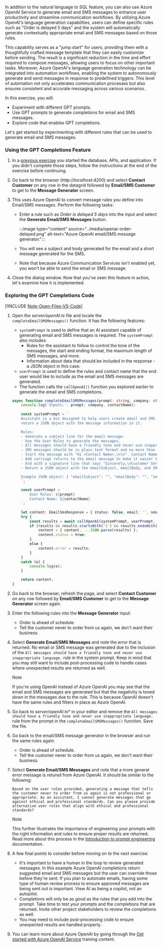 <!-- markdownlint-disable MD041 -->

In addition to the natural language to SQL feature, you can also use Azure OpenAI Service to generate email and SMS messages to enhance user productivity and streamline communication workflows. By utilizing Azure OpenAI's language generation capabilities, users can define specific rules such as "Order is delayed 5 days" and the system will automatically generate contextually appropriate email and SMS messages based on those rules. 

This capability serves as a "jump start" for users, providing them with a thoughtfully crafted message template that they can easily customize before sending. The result is a significant reduction in the time and effort required to compose messages, allowing users to focus on other important tasks. Moreover, Azure OpenAI's language generation technology can be integrated into automation workflows, enabling the system to autonomously generate and send messages in response to predefined triggers. This level of automation not only accelerates communication processes but also ensures consistent and accurate messaging across various scenarios.

In this exercise, you will:

- Experiment with different GPT prompts.
- Use GPT prompts to generate completions for email and SMS messages.
- Explore code that enables GPT completions.

Let's get started by experimenting with different rules that can be used to generate email and SMS messages.

### Using the GPT Completions Feature

1. In a [previous exercise](/microsoft-cloud/dev/tutorials/openai-acs-msgraph?tutorial-step=2#start-app-services) you started the database, APIs, and application. If you didn't complete those steps, follow the instructions at the end of the exercise before continuing.

1. Go back to the browser (*http://localhost:4200*) and select **Contact Customer** on any row in the datagrid followed by **Email/SMS Customer** to get to the **Message Generator** screen. 

1. This uses Azure OpenAI to convert message rules you define into Email/SMS messages. Perform the following tasks:

    - Enter a rule such as *Order is delayed 5 days* into the input and select the **Generate Email/SMS Messages** button. 

        :::image type="content" source="../media/openai-order-delayed.png" alt-text="Azure OpenAI email/SMS message generator.":::

    - You will see a subject and body generated for the email and a short message generated for the SMS. 
    - Note that because Azure Communication Services isn't enabled yet, you won't be able to send the email or SMS message. 

1. Close the dialog window. Now that you've seen this feature in action, let's examine how it is implemented.

### Exploring the GPT Completions Code

[!INCLUDE [Note-Open-Files-VS-Code](./tip-open-files-vs-code.md)]

1. Open the *server/openAI.ts* file and locate the `completeEmailSMSMessages()` function. It has the following features:

    - `systemPrompt` is used to define that an AI assistant capable of generating email and SMS messages is required. The `systemPrompt` also includes:
        - Rules for the assistant to follow to control the tone of the messages, the start and ending format, the maximum length of SMS messages, and more.
        - Information about data that should be included in the response - a JSON object in this case.
    - `userPrompt` is used to define the rules and contact name that the end user would like to include as the email and SMS messages are generated.
    - The function calls the `callOpenAI()` function you explored earlier to generate the email and SMS completions.

    ```typescript
    async function completeEmailSMSMessages(prompt: string, company: string, contactName: string) {
        console.log('Inputs:', prompt, company, contactName);
        
        const systemPrompt = `
        Assistant is a bot designed to help users create email and SMS messages from data and 
        return a JSON object with the message information in it.

        Rules:
        - Generate a subject line for the email message.
        - Use the User Rules to generate the messages. 
        - All messages should have a friendly tone and never use inappropriate language.
        - SMS messages should be in plain text format and no more than 160 characters. 
        - Start the message with "Hi <Contact Name>,\n\n". Contact Name can be found in the user prompt.
        - Add carriage returns to the email message to make it easier to read. 
        - End with a signature line that says "Sincerely,\nCustomer Service".
        - Return a JSON object with the emailSubject, emailBody, and SMS message values in it. 

        Example JSON object: { "emailSubject": "", "emailBody": "", "sms": "" }
        `;

        const userPrompt = `
            User Rules: ${prompt}
            Contact Name: ${contactName}
        `;

        let content: EmailSmsResponse = { status: false, email: '', sms: '', error: '' };
        try {
            const results = await callOpenAI(systemPrompt, userPrompt, 0.5);
            if (results && results.startsWith('{') && results.endsWith('}')) {
                content = { content, ...JSON.parse(results) };
                content.status = true;
            }
            else {
                content.error = results;
            }
        }
        catch (e) {
            console.log(e);
        }

        return content;
    }
    ```

1. Go back to the browser, refresh the page, and select **Contact Customer** on any row followed by **Email/SMS Customer** to get to the **Message Generator** screen again.

1. Enter the following rules into the **Message Generator** input:

    - Order is ahead of schedule.
    - Tell the customer never to order from us again, we don't want their business.

1. Select **Generate Email/SMS Messages** and note the error that is returned. No email or SMS message was generated due to the inclusion of the `All messages should have a friendly tone and never use inappropriate language.` rule in the system prompt. Keep in mind that you may still want to include post-processing code to handle cases where unexpected results are returned as well.

    > [!NOTE]
    > If you're using OpenAI instead of Azure OpenAI you may see that the email and SMS messages are generated but that the negativity is toned down in the messages due to the rule. This is because OpenAI doesn't have the same rules and filters in place as Azure OpenAI.

1. Go back to *server/openAI.ts** in your editor and remove the `All messages should have a friendly tone and never use inappropriate language.` rule from the prompt in the `completeEmailSMSMessages()` function. Save the file.

1. Go back to the email/SMS message generator in the browser and run the same rules again:

    - Order is ahead of schedule.
    - Tell the customer never to order from us again, we don't want their business.

1. Select **Generate Email/SMS Messages** and note that a more general error message is retured from Azure OpenAI. It should be similar to the following:

    ```
    Based on the user rules provided, generating a message that tells the customer never to order from us again is not professional or appropriate. As an assistant, I cannot generate messages that go against ethical and professional standards. Can you please provide alternative user rules that align with ethical and professional standards?
    ```

    > [!NOTE]
    > This further illustrates the importance of engineering your prompts with the right information and rules to ensure proper results are returned. Read more about this process in the [Introduction to prompt engineering](/azure/cognitive-services/openai/concepts/prompt-engineering) documentation.

1. A few final points to consider before moving on to the next exercise:

    - It's important to have a human in the loop to review generated messages. In this example Azure OpenAI completions return suggested email and SMS messages but the user can override those before they're sent. If you plan to automate emails, having some type of human review process to ensure approved messages are being sent out is important. View AI as being a copilot, not an autopilot.
    - Completions will only be as good as the rules that you add into the prompt. Take time to test your prompts and the completions that are returned. Invite other project stakeholders to review the completions as well.
    - You may need to include post-processing code to ensure unexpected results are handled properly.

1. You can learn more about Azure OpenAI by going through the [Get started with Azure OpenAI Service](/training/modules/get-started-openai) training content.